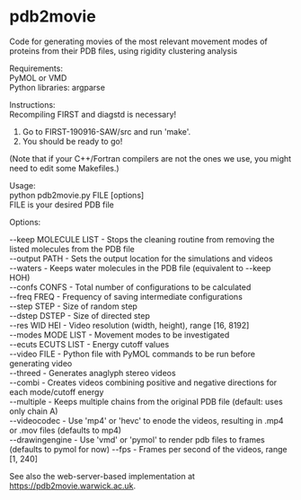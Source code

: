# pdb2movie
Code for generating movies of the most relevant movement modes of proteins from their PDB files, using rigidity clustering analysis


Requirements:     
PyMOL or VMD     
Python libraries: argparse        

Instructions:      
Recompiling FIRST and diagstd is necessary!
1) Go to FIRST-190916-SAW/src and run 'make'.
2) You should be ready to go! 

(Note that if your C++/Fortran compilers are not the ones we use, you might need to edit some Makefiles.)   

Usage:     
python pdb2movie.py FILE [options]    
FILE is your desired PDB file    

Options:     

--keep MOLECULE LIST - Stops the cleaning routine from removing the listed molecules from the PDB file     
--output PATH        - Sets the output location for the simulations and videos    
--waters             - Keeps water molecules in the PDB file (equivalent to --keep HOH)     
--confs CONFS        - Total number of configurations to be calculated     
--freq FREQ          - Frequency of saving intermediate configurations        
--step STEP          - Size of random step       
--dstep DSTEP        - Size of directed step        
--res WID HEI        - Video resolution (width, height), range [16, 8192]     
--modes MODE LIST    - Movement modes to be investigated           
--ecuts ECUTS LIST   - Energy cutoff values        
--video FILE         - Python file with PyMOL commands to be run before generating video            
--threed             - Generates anaglyph stereo videos     
--combi              - Creates videos combining positive and negative directions for each mode/cutoff energy      
--multiple           - Keeps multiple chains from the original PDB file (default: uses only chain A)   
--videocodec         - Use 'mp4' or 'hevc' to enode the videos, resulting in .mp4 or .mov files (defaults to mp4)     
--drawingengine      - Use 'vmd' or 'pymol' to render pdb files to frames (defaults to pymol for now) 
--fps                - Frames per second of the videos, range [1, 240] 

See also the web-server-based implementation at https://pdb2movie.warwick.ac.uk.
